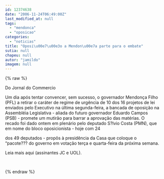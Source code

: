 ```yaml
---
id: 12374638
date: "2006-11-24T06:49:00Z"
last_modified_at: null
tags:
  - "mendonca"
  - "oposicao"
categories:
  - "noticias"
title: "Oposi\u00e7\u00e3o a Mendon\u00e7a parte para o embate"
sutia: null
chapeu: null
autor: "jamildo"
imagem: null
---
```

{% raw %}
<p>Do Jornal do Commercio</p>
<p>Um dia ap&oacute;s tentar convencer, sem sucesso, o governador Mendon&ccedil;a Filho (PFL) a retirar o car&aacute;ter de regime de urg&ecirc;ncia de 10 dos 16 projetos de lei enviados pelo Executivo na &uacute;ltima segunda-feira, a bancada de oposi&ccedil;&atilde;o na Assembl&eacute;ia Legislativa - aliada do futuro governador Eduardo Campos (PSB) - promete um mutir&atilde;o para barrar a aprova&ccedil;&atilde;o das mat&eacute;rias. O recado foi dado ontem em plen&aacute;rio pelo deputado S?lvio Costa (PMN), que em nome do bloco oposicionista - hoje com 24</p>
<p>dos 49 deputados - prop&ocirc;s &agrave; presid&ecirc;ncia da Casa que coloque o &ldquo;pacote??? do governo em vota&ccedil;&atilde;o ter&ccedil;a e quarta-feira da pr&oacute;xima semana.</p>
<p>Leia mais aqui (assinantes JC e UOL).</p>
<p>&nbsp;</p>
{% endraw %}